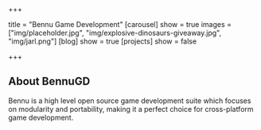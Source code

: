 +++

title = "Bennu Game Development"
[carousel]
  show = true
  images = ["img/placeholder.jpg", "img/explosive-dinosaurs-giveaway.jpg", "img/jarl.png"]
[blog]
  show = true
[projects]
  show = false

+++


## About BennuGD

Bennu is a high level open source game development suite which focuses on modularity and portability, making it a perfect choice for cross-platform game development.
